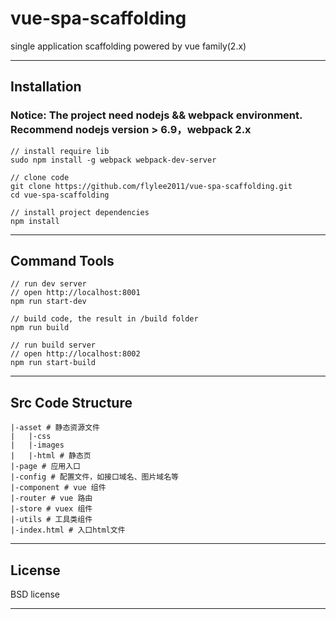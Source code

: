 # vue-spa-scaffolding

single application scaffolding powered by vue family(2.x)

---

## Installation

### Notice: The project need nodejs && webpack environment. Recommend nodejs version > 6.9，webpack 2.x

```
// install require lib
sudo npm install -g webpack webpack-dev-server

// clone code
git clone https://github.com/flylee2011/vue-spa-scaffolding.git
cd vue-spa-scaffolding

// install project dependencies
npm install
```

---

## Command Tools
```
// run dev server
// open http://localhost:8001
npm run start-dev

// build code, the result in /build folder
npm run build

// run build server
// open http://localhost:8002
npm run start-build
```

---

## Src Code Structure

```
|-asset # 静态资源文件
|   |-css
|   |-images
|   |-html # 静态页
|-page # 应用入口
|-config # 配置文件，如接口域名、图片域名等
|-component # vue 组件
|-router # vue 路由
|-store # vuex 组件
|-utils # 工具类组件
|-index.html # 入口html文件
```

---

## License

BSD license

---
